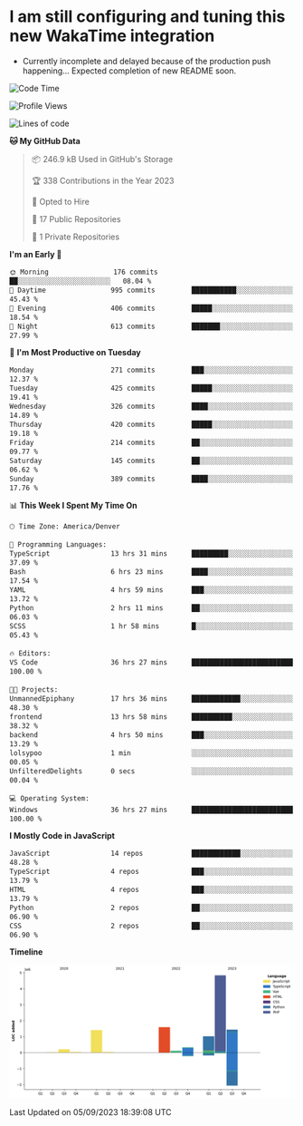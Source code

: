 # I am still configuring and tuning this new WakaTime integration
- Currently incomplete and delayed because of the production push happening... Expected completion of new README soon.
<!--START_SECTION:waka-->
![Code Time](http://img.shields.io/badge/Code%20Time-366%20hrs%2030%20mins-blue)

![Profile Views](http://img.shields.io/badge/Profile%20Views-0-blue)

![Lines of code](https://img.shields.io/badge/From%20Hello%20World%20I%27ve%20Written-10.9%20million%20lines%20of%20code-blue)

**🐱 My GitHub Data** 

> 📦 246.9 kB Used in GitHub's Storage 
 > 
> 🏆 338 Contributions in the Year 2023
 > 
> 💼 Opted to Hire
 > 
> 📜 17 Public Repositories 
 > 
> 🔑 1 Private Repositories 
 > 
**I'm an Early 🐤** 

```text
🌞 Morning                176 commits         ██░░░░░░░░░░░░░░░░░░░░░░░   08.04 % 
🌆 Daytime                995 commits         ███████████░░░░░░░░░░░░░░   45.43 % 
🌃 Evening                406 commits         █████░░░░░░░░░░░░░░░░░░░░   18.54 % 
🌙 Night                  613 commits         ███████░░░░░░░░░░░░░░░░░░   27.99 % 
```
📅 **I'm Most Productive on Tuesday** 

```text
Monday                   271 commits         ███░░░░░░░░░░░░░░░░░░░░░░   12.37 % 
Tuesday                  425 commits         █████░░░░░░░░░░░░░░░░░░░░   19.41 % 
Wednesday                326 commits         ████░░░░░░░░░░░░░░░░░░░░░   14.89 % 
Thursday                 420 commits         █████░░░░░░░░░░░░░░░░░░░░   19.18 % 
Friday                   214 commits         ██░░░░░░░░░░░░░░░░░░░░░░░   09.77 % 
Saturday                 145 commits         ██░░░░░░░░░░░░░░░░░░░░░░░   06.62 % 
Sunday                   389 commits         ████░░░░░░░░░░░░░░░░░░░░░   17.76 % 
```


📊 **This Week I Spent My Time On** 

```text
🕑︎ Time Zone: America/Denver

💬 Programming Languages: 
TypeScript               13 hrs 31 mins      █████████░░░░░░░░░░░░░░░░   37.09 % 
Bash                     6 hrs 23 mins       ████░░░░░░░░░░░░░░░░░░░░░   17.54 % 
YAML                     4 hrs 59 mins       ███░░░░░░░░░░░░░░░░░░░░░░   13.72 % 
Python                   2 hrs 11 mins       ██░░░░░░░░░░░░░░░░░░░░░░░   06.03 % 
SCSS                     1 hr 58 mins        █░░░░░░░░░░░░░░░░░░░░░░░░   05.43 % 

🔥 Editors: 
VS Code                  36 hrs 27 mins      █████████████████████████   100.00 % 

🐱‍💻 Projects: 
UnmannedEpiphany         17 hrs 36 mins      ████████████░░░░░░░░░░░░░   48.30 % 
frontend                 13 hrs 58 mins      ██████████░░░░░░░░░░░░░░░   38.32 % 
backend                  4 hrs 50 mins       ███░░░░░░░░░░░░░░░░░░░░░░   13.29 % 
lolsypoo                 1 min               ░░░░░░░░░░░░░░░░░░░░░░░░░   00.05 % 
UnfilteredDelights       0 secs              ░░░░░░░░░░░░░░░░░░░░░░░░░   00.04 % 

💻 Operating System: 
Windows                  36 hrs 27 mins      █████████████████████████   100.00 % 
```

**I Mostly Code in JavaScript** 

```text
JavaScript               14 repos            ████████████░░░░░░░░░░░░░   48.28 % 
TypeScript               4 repos             ███░░░░░░░░░░░░░░░░░░░░░░   13.79 % 
HTML                     4 repos             ███░░░░░░░░░░░░░░░░░░░░░░   13.79 % 
Python                   2 repos             ██░░░░░░░░░░░░░░░░░░░░░░░   06.90 % 
CSS                      2 repos             ██░░░░░░░░░░░░░░░░░░░░░░░   06.90 % 
```



**Timeline**

![Lines of Code chart](https://raw.githubusercontent.com/certifiedbice/certifiedbice/main/assets/bar_graph.png)


 Last Updated on 05/09/2023 18:39:08 UTC
<!--END_SECTION:waka-->

